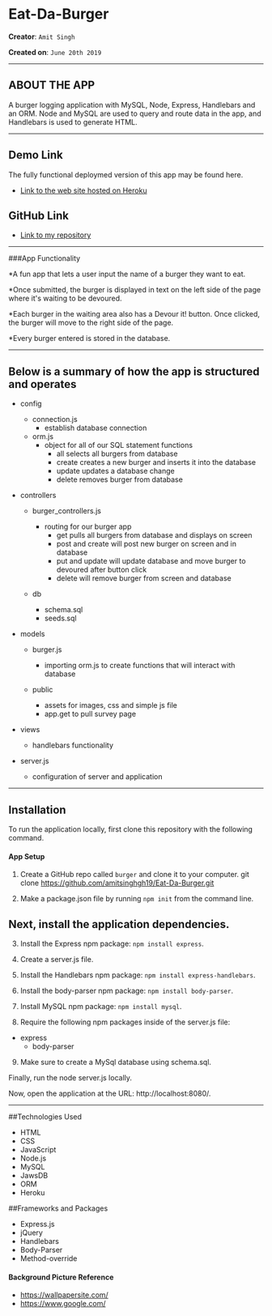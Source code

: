 # Eat-Da-Burger

**Creator**: `Amit Singh`

**Created on**: `June 20th 2019`

- - -

## ABOUT THE APP
A burger logging application with MySQL, Node, Express, Handlebars and an ORM. Node and MySQL are used to query and route data in the app, and Handlebars is used to generate HTML. 
- - -

## Demo Link
The fully functional deploymed version of this app may be found here.
* [Link to the web site hosted on Heroku](https://evening-sierra-96535.herokuapp.com/)

## GitHub Link  
* [Link to my repository](https://github.com/amitsinghgh19/Eat-Da-Burger.git)

- - -
###App Functionality

*A fun app that lets a user input the name of a burger they want to eat.

*Once submitted, the burger is displayed in text on the left side of the page where it's waiting to be devoured.

*Each burger in the waiting area also has a Devour it! button. Once clicked, the burger will move to the right side of the page.

*Every burger entered is stored in the database.

- - -

## Below is a summary of how the app is structured and operates

- config
    - connection.js
        - establish database connection
    - orm.js
        - object for all of our SQL statement functions
            - all selects all burgers from database
            - create creates a new burger and inserts it into the database
            - update updates a database change
            - delete removes burger from database

- controllers
    - burger_controllers.js
        - routing for our burger app
            - get pulls all burgers from database and displays on screen
            - post and create will post new burger on screen and in database      
            - put and update will update database and move burger to devoured after button click
            - delete will remove burger from screen and database

    - db
        - schema.sql
        - seeds.sql
      
- models
    - burger.js
        - importing orm.js to create functions that will interact with database
    
    - public
        - assets for images, css and simple js file
        - app.get to pull survey page

- views
    - handlebars functionality

- server.js
    - configuration of server and application

- - -
## Installation
To run the application locally, first clone this repository with the following command.

#### App Setup



1. Create a GitHub repo called `burger` and clone it to your computer.
	git clone https://github.com/amitsinghgh19/Eat-Da-Burger.git



2. Make a package.json file by running `npm init` from the command line.


## Next, install the application dependencies.


3. Install the Express npm package: `npm install express`.



4. Create a server.js file.



5. Install the Handlebars npm package: `npm install express-handlebars`.



6. Install the body-parser npm package: `npm install body-parser`.



7. Install MySQL npm package: `npm install mysql`.



8. Require the following npm packages inside of the server.js file:
   
* express
   * body-parser

9. Make sure to create a MySql database using schema.sql.

Finally, run the node server.js locally.

Now, open the application at the URL: http://localhost:8080/.


-----------------------
##Technologies Used
* HTML
* CSS
* JavaScript
* Node.js
* MySQL
* JawsDB
* ORM
* Heroku

##Frameworks and Packages
* Express.js
* jQuery
* Handlebars
* Body-Parser
* Method-override


#### Background Picture Reference
- https://wallpapersite.com/
- https://www.google.com/